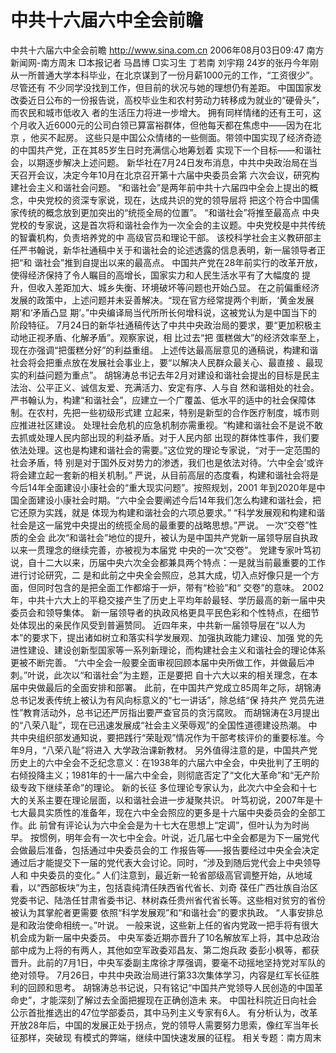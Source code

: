 # 中共十六届六中全会前瞻

中共十六届六中全会前瞻
http://www.sina.com.cn 2006年08月03日09:47 南方新闻网-南方周末
□本报记者 马昌博
□实习生 丁若南 刘宇翔
24岁的张丹今年刚从一所普通大学本科毕业，在北京谋到了一份月薪1000元的工作，“工资很少”。尽管还有 不少同学没找到工作，但目前的状况与她的理想仍有差距。
中国国家发改委近日公布的一份报告说，高校毕业生和农村劳动力转移成为就业的“硬骨头”，而农民和城市低收入 者的生活压力将进一步增大。
拥有同样情绪的还有王可，这个月收入近6000元的公司白领已算富裕群体，但他每天都在焦虑中——因为在北京 ，他买不起房。
这些只是中国公众情绪的一些侧面。带领中国实现了经济奇迹的中国共产党，正在其85岁生日时充满信心地筹划着 实现下一个目标——和谐社会，以期逐步解决上述问题。
新华社在7月24日发布消息，中共中央政治局在当天召开会议，决定今年10月在北京召开第十六届中央委员会第 六次会议，研究构建社会主义和谐社会问题。
“和谐社会”是两年前中共十六届四中全会上提出的概念，中央党校的资深专家说，现在，达成共识的党的领导层将 把这个符合中国儒家传统的概念放到更加突出的“统揽全局的位置”。
“和谐社会”将推至最高点
中央党校的专家说，这是首次将和谐社会作为一次全会的主议题。中央党校是中共传统的智囊机构，负责培养党的中 高级官员和理论干部。
该校科学社会主义教研部主任严书翰说，新华社通稿中关于和谐社会的论述透露的信息表明，新一届领导者正把“和 谐社会”推到自提出以来的最高点。
中国共产党在28年前实行的改革开放，使得经济保持了令人瞩目的高增长，国家实力和人民生活水平有了大幅度的 提升，但收入差距加大、城乡失衡、环境破坏等问题也开始凸显。
在之前偏重经济发展的政策中，上述问题并未妥善解决。“现在官方经常提两个判断，‘黄金发展期’和‘矛盾凸显 期’。”中央编译局当代所所长何增科说，这被党认为是中国当下的阶段特征。
7月24日的新华社通稿传达了中共中央政治局的要求，要“更加积极主动地正视矛盾、化解矛盾”。观察家说，相 比过去“把
蛋糕做大”的经济效率至上，现在亦强调“把蛋糕分好”的利益重组。
上述传达最高层意见的通稿说，构建和谐社会将会把重点放在发展社会事业上，要“以解决人民群众最关心、最直接 、最现实的利益问题为重点”。
胡锦涛总书记去年2月对建设和谐社会提出的目标是民主法治、公平正义、诚信友爱、充满活力、安定有序、人与自 然和谐相处的社会。
严书翰认为，构建“和谐社会”，应建立一个广覆盖、低水平的适中的社会保障体制。在农村，先把一些初级形式建 立起来，特别是新型的合作医疗制度，城市则应推进社区建设。
处理社会危机的应急机制亦需重视。“构建和谐社会不是说不敢去抓或处理人民内部出现的利益矛盾。对于人民内部 出现的群体性事件，我们要依法处理。这也是构建和谐社会的需要。”这位党的理论专家说，“对于一定范围的社会矛盾，特 别是对于国外反对势力的渗透，我们也是依法对待。‘六中全会’或许将会建立起一套新的相关机制。”
严说，从目前高层的态度看，构建和谐社会将是今后14年全面建设小康社会的“重大现实问题”。按照规划，2001 年到2020年是中国全面建设小康社会时期。“六中全会要阐述今后14年我们怎么构建和谐社会，把它还原为实践，就是 体现为构建和谐社会的六项总要求。”
“科学发展观和构建和谐社会是这一届党中央提出的统揽全局的最重要的战略思想。”严说。
一次“交卷”性质的全会
此次“和谐社会”地位的提升，被认为是中国共产党新一届领导层自执政以来一贯理念的继续完善，亦被视为本届党 中央的一次“交卷”。
党建专家叶笃初说，自十二大以来，历届中央六次全会都兼具两个特点：一是就当前最重要的工作进行讨论研究，二 是和此前之中央全会照应，总其大成，切入点好像只是一个方面，但同时包含的是把全面工作都熔于一炉，带有“检验”和“ 交卷”的意味。
2002年，中共十六大上的平稳交接产生了历史上平均年龄最轻、学历最高的新一届中央委员会和领导集体。
新一届领导者的执政风格更具平民色彩和个性特点，在细节处体现出的亲民作风受到普遍赞同。
近四年来，中共新一届领导层在“以人为本”的要求下，提出诸如树立和落实科学发展观、加强执政能力建设、加强 党的先进性建设、建设创新型国家等一系列新理论，而构建社会主义和谐社会的理论体系更被不断完善。
“六中全会一般要全面审视回顾本届中央所做工作，并做最后冲刺。”叶说，此次以“和谐社会”为主题，正是要把 自十六大以来的相关理念，在本届中央做最后的全面安排和部署。
此前，在中国共产党成立85周年之际，胡锦涛总书记发表传统上被认为有风向标意义的“七一讲话”，除总结“保 持共产
党员先进性”教育活动外，总书记还严厉指出要严查官员的贪污腐败。
而胡锦涛在3月提出的“八荣八耻”，现在已迅速发展成“社会主义荣辱观”的全国性道德建设热潮。
中共中央组织部发通知说，要把践行“荣耻观”情况作为干部考核评价的重要标准。今年9月，“八荣八耻”将进入 大学政治课新教材。
另外值得注意的是，中国共产党历史上的六中全会不乏纪念意义：在1938年的六届六中全会，中央批判了王明的 右倾投降主义；1981年的十一届六中全会，则彻底否定了“文化大革命”和“无产阶级专政下继续革命”的理论。
新的长征
多位理论专家认为，此次六中全会和十七大的关系主要在理论层面，以和谐社会进一步凝聚共识。
叶笃初说，2007年是十七大最具实质性的准备年，现在六中全会照应的更多是十六届中央委员会的全部工作。此 前曾有评论认为六中全会是为十七大在思想上“定调”，但叶认为为时尚早。
按惯例，明年会有一次七中全会。叶说，近几届七中全会都是为下一届党代会做最后准备，包括通过中央委员会的工 作报告等——报告要经过中央全会决定通过后才能提交下一届的党代表大会讨论。同时，“涉及到随后党代会上中央领导人和 中央委员的变化。”
人们注意到，最近新一轮省部级高官调整开始，从地域看，以“西部板块”为主，包括袁纯清任陕西省代省长、刘奇 葆任广西壮族自治区党委书记、陆浩任甘肃省委书记、林树森任贵州省代省长等。这些相对贫穷的省份被认为其掌舵者更需要 依照“科学发展观”和“和谐社会”的要求执政。
“人事安排总是和政治使命相统一。”叶说。
一般来说，这些新上任的省内党政一把手将有很大机会成为新一届中央委员。
中央军委近期亦晋升了10名解放军上将，其中总政治部中成为上将的有两人，其他如空军政委邓昌友、第二炮兵政 委彭小枫等，都获晋升。此前的7月1日，中央军委副主席徐才厚强调，要毫不动摇地坚持党对军队的绝对领导。
7月26日，中共中央政治局进行第33次集体学习，内容是红军长征胜利的回顾和思考。
胡锦涛总书记说，只有铭记“中国共产党领导人民创造的中国革命史”，才能深刻了解过去全面把握现在正确创造未 来。
中国社科院近日向社会公示首批推选出的47位学部委员，其中马列主义专家有6人。
有分析认为，改革开放28年后，中国的发展正处于拐点，党的领导人需要努力思索，像红军当年长征那样，突破现 有模式的弊端，继续中国快速发展的征程。
相关专题：南方周末 

